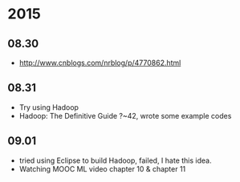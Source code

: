 # 2015

## 08.30
* http://www.cnblogs.com/nrblog/p/4770862.html

## 08.31
* Try using Hadoop
* Hadoop: The Definitive Guide ?~42, wrote some example codes

## 09.01
* tried using Eclipse to build Hadoop, failed, I hate this idea.
* Watching MOOC ML video chapter 10 & chapter 11
